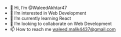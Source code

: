 - 👋 Hi, I’m @WaleedAkhtar47
- 👀 I’m interested in Web Development
- 🌱 I’m currently learning React
- 💞️ I’m looking to collaborate on Web Development
- 📫 How to reach me waleed.malik4437@gmail.com

<!---
WaleedAkhtar47/WaleedAkhtar47 is a ✨ special ✨ repository because its `README.md` (this file) appears on your GitHub profile.
You can click the Preview link to take a look at your changes.
--->
